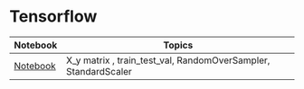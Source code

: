 # Tensorflow

| **Notebook** | **Topics** |
|------| ------|
| [Notebook](https://github.com/vaasu2002/Tensorflow/blob/main/Notebooks/TensorFlow_01_model.ipynb) | X_y matrix , train_test_val, RandomOverSampler, StandardScaler |  
